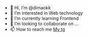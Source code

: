 - 👋 Hi, I’m @dimaokk
- 👀 I’m interested in Web technology 
- 🌱 I’m currently learning Frontend
- 💞️ I’m looking to collaborate on ...
- 📫 How to reach me [My tg](https://t.me/dimkaok)

<!---
dimaokk/dimaokk is a ✨ special ✨ repository because its `README.md` (this file) appears on your GitHub profile.
You can click the Preview link to take a look at your changes.
--->
